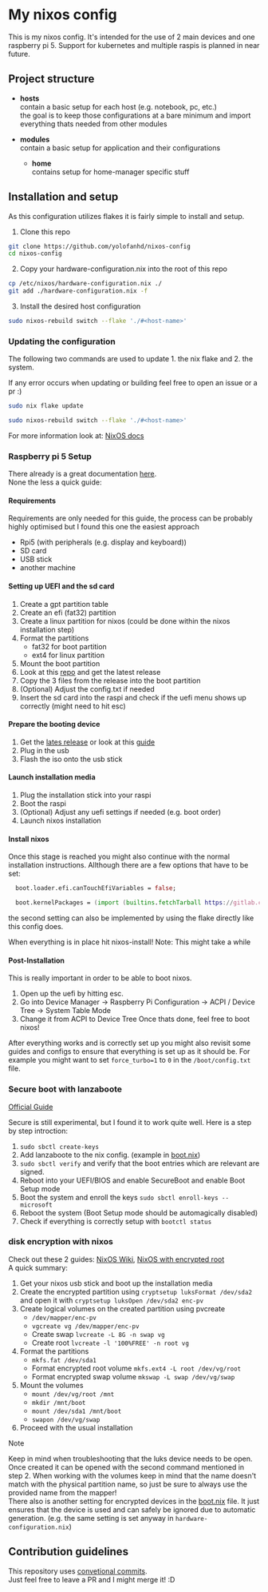 # My nixos config

This is my nixos config. It's intended for the use of 2 main devices and one raspberry pi 5. Support for kubernetes and multiple raspis is planned in near future.

## Project structure

- **hosts**\
  contain a basic setup for each host (e.g. notebook, pc, etc.)\
  the goal is to keep those configurations at a bare minimum and import everything thats needed from other modules

- **modules**\
  contain a basic setup for application and their configurations
  - **home**\
    contains setup for home-manager specific stuff

## Installation and setup

As this configuration utilizes flakes it is fairly simple to install and setup.
1. Clone this repo
```bash
git clone https://github.com/yolofanhd/nixos-config
cd nixos-config
```

2. Copy your hardware-configuration.nix into the root of this repo
```bash
cp /etc/nixos/hardware-configuration.nix ./
git add ./hardware-configuration.nix -f
```

3. Install the desired host configuration
```bash
sudo nixos-rebuild switch --flake './#<host-name>'
```

### Updating the configuration

The following two commands are used to update 1. the nix flake and 2. the system.

If any error occurs when updating or building feel free to open an issue or a pr :)

```bash
sudo nix flake update
```

```bash
sudo nixos-rebuild switch --flake './#<host-name>'
```

For more information look at: [NixOS docs](https://nixos.wiki/wiki/flakes)

### Raspberry pi 5 Setup

There already is a great documentation [here](https://wiki.nixos.org/wiki/NixOS_on_ARM/Raspberry_Pi_5).\
None the less a quick guide:

#### Requirements

Requirements are only needed for this guide, the process can be probably highly optimised but I found this
one the easiest approach

- Rpi5 (with peripherals (e.g. display and keyboard))
- SD card
- USB stick
- another machine

#### Setting up UEFI and the sd card

1. Create a gpt partition table
2. Create an efi (fat32) partition
3. Create a linux partition for nixos (could be done within the nixos installation step)
4. Format the partitions
   - fat32 for boot partition
   - ext4 for linux partition
5. Mount the boot partition
6. Look at this [repo](https://github.com/worproject/rpi5-uefi) and get the latest release
7. Copy the 3 files from the release into the boot partition
8. (Optional) Adjust the config.txt if needed
9. Insert the sd card into the raspi and check if the uefi menu shows up correctly (might need to hit esc)

#### Prepare the booting device

1. Get the [lates release](https://hydra.nixos.org/job/nixos/trunk-combined/nixos.iso_minimal_new_kernel_no_zfs.aarch64-linux)
   or look at this [guide](https://wiki.nixos.org/wiki/NixOS_on_ARM/UEFI)
2. Plug in the usb
3. Flash the iso onto the usb stick

#### Launch installation media

1. Plug the installation stick into your raspi
2. Boot the raspi
3. (Optional) Adjust any uefi settings if needed (e.g. boot order)
4. Launch nixos installation

#### Install nixos

Once this stage is reached you might also continue with the normal installation instructions.
Allthough there are a few options that have to be set:

```nix
  boot.loader.efi.canTouchEfiVariables = false;
```

```nix
  boot.kernelPackages = (import (builtins.fetchTarball https://gitlab.com/vriska/nix-rpi5/-/archive/main.tar.gz)).legacyPackages.aarch64-linux.linuxPackages_rpi5;
```

the second setting can also be implemented by using the flake directly like this config does.

When everything is in place hit nixos-install! Note: This might take a while

#### Post-Installation

This is really important in order to be able to boot nixos.

1. Open up the uefi by hitting esc.
2. Go into Device Manager -> Raspberry Pi Configuration -> ACPI / Device Tree -> System Table Mode
3. Change it from ACPI to Device Tree
   Once thats done, feel free to boot nixos!

After everything works and is correctly set up you might also revisit some guides and configs to ensure
that everything is set up as it should be. For example you might want to set `force_turbo=1` to `0`
in the `/boot/config.txt` file.

### Secure boot with lanzaboote

[Official Guide](https://github.com/nix-community/lanzaboote/blob/master/docs/QUICK_START.md)

Secure is still experimental, but I found it to work quite well.
Here is a step by step introction:

1. `sudo sbctl create-keys`
2. Add lanzaboote to the nix config. (example in [boot.nix](./modules/boot.nix))
3. `sudo sbctl verify` and verify that the boot entries which are relevant are signed. 
4. Reboot into your UEFI/BIOS and enable SecureBoot and enable Boot Setup mode 
5. Boot the system and enroll the keys `sudo sbctl enroll-keys --microsoft`
6. Reboot the system (Boot Setup mode should be automagically disabled)
7. Check if everything is correctly setup with `bootctl status`

### disk encryption with nixos
Check out these 2 guides: [NixOS Wiki](https://nixos.wiki/wiki/Full_Disk_Encryption), [NixOS with encrypted root](https://gist.github.com/martijnvermaat/76f2e24d0239470dd71050358b4d5134)\
A quick summary:
1. Get your nixos usb stick and boot up the installation media
2. Create the encrypted partition using `cryptsetup luksFormat /dev/sda2` and open it with `cryptsetup luksOpen /dev/sda2 enc-pv`
3. Create logical volumes on the created partition using pvcreate
   - `/dev/mapper/enc-pv`
   - `vgcreate vg /dev/mapper/enc-pv`
   - Create swap `lvcreate -L 8G -n swap vg`
   - Create root `lvcreate -l '100%FREE' -n root vg`
4. Format the partitions
   - `mkfs.fat /dev/sda1`
   - Format encrypted root volume `mkfs.ext4 -L root /dev/vg/root`
   - Format encrypted swap volume `mkswap -L swap /dev/vg/swap`
5. Mount the volumes
   - `mount /dev/vg/root /mnt`
   - `mkdir /mnt/boot`
   - `mount /dev/sda1 /mnt/boot`
   - `swapon /dev/vg/swap`
6. Proceed with the usual installation
> [!NOTE]
> Keep in mind when troubleshooting that the luks device needs to be open.
> Once created it can be opened with the second command mentioned in step 2.
> When working with the volumes keep in mind that the name doesn't match with the
> physical partition name, so just be sure to always use the provided name from
> the mapper!\
> There also is another setting for encrypted devices in the [boot.nix](./modules/boot.nix)
> file. It just ensures that the device is used and can safely be ignored due to automatic
> generation. (e.g. the same setting is set anyway in `hardware-configuration.nix`)


## Contribution guidelines

This repository uses [convetional commits](https://www.conventionalcommits.org/en/v1.0.0/#summary).<br/>
Just feel free to leave a PR and I might merge it! :D

